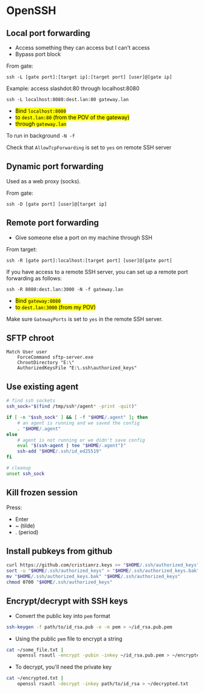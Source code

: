 # OpenSSH

## Local port forwarding

* Access something they can access but I can't access
* Bypass port block

From gate:

```shell
ssh -L [gate port]:[target ip]:[target port] [user]@[gate ip]
```

Example: access slashdot:80  through localhost:8080

```shell
ssh -L localhost:8080:dest.lan:80 gateway.lan
```

* <mark>Bind `localhost:8080`</mark>
* <mark>to `dest.lan:80` (from the POV of the gateway)</mark>
* <mark>through `gateway.lan`</mark>

To run in background `-N -f`

Check that `AllowTcpForwarding` is set to `yes` on remote SSH server

## Dynamic port forwarding

Used as a web proxy (socks).

From gate:

```shell
ssh -D [gate port] [user]@[target ip]
```

## Remote port forwarding

* Give someone else a port on my machine through SSH

From target:

 ```shell
 ssh -R [gate port]:localhost:[target port] [user]@[gate port]
 ```
 
 If you have access to a remote SSH server, you can set up a remote port forwarding as follows:

```
ssh -R 8080:dest.lan:3000 -N -f gateway.lan
```

* <mark>Bind `gateway:8080`</mark>
* <mark>to `dest.lan:3000` (from my POV)</mark>

Make sure `GatewayPorts` is set to `yes` in the remote SSH server.

## SFTP chroot

```sshd_config
Match User user
	ForceCommand sftp-server.exe
	ChrootDirectory "E:\"
	AuthorizedKeysFile "E:\.ssh\authorized_keys"
```

## Use existing agent

```bash
# find ssh sockets
ssh_sock="$(find /tmp/ssh*/agent* -print -quit)" 

if [ -n "$ssh_sock" ] && [ -f "$HOME/.agent" ]; then
	# an agent is running and we saved the config
	. "$HOME/.agent"  
else
	# agent is not running or we didn't save config
	eval "$(ssh-agent | tee "$HOME/.agent")"  
	ssh-add "$HOME/.ssh/id_ed25519"  
fi

# cleanup
unset ssh_sock
```

## Kill frozen session

Press:
- Enter
- ~ (tilde)
- . (period)

## Install pubkeys from github

```bash
curl https://github.com/cristianrz.keys >> "$HOME/.ssh/authorized_keys"
sort -u "$HOME/.ssh/authorized_keys" > "$HOME/.ssh/authorized_keys.bak"
mv "$HOME/.ssh/authorized_keys.bak" "$HOME/.ssh/authorized_keys"
chmod 0700 "$HOME/.ssh/authorized_keys"
```

## Encrypt/decrypt with SSH keys

- Convert the public key into `pem` format

```bash
ssh-keygen -f path/to/id_rsa.pub -e -m pem > ~/id_rsa.pub.pem
```

- Using the public `pem` file to encrypt a string

```bash
cat ~/some_file.txt |
	openssl rsautl -encrypt -pubin -inkey ~/id_rsa.pub.pem > ~/encrypted.txt
```

- To decrypt, you'll need the private key

```bash
cat ~/encrypted.txt |
	openssl rsautl -decrypt -inkey path/to/id_rsa > ~/decrypted.txt
```
